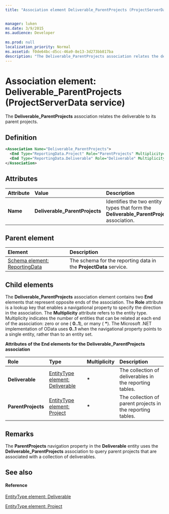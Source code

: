 ```yaml
---
title: "Association element Deliverable_ParentProjects (ProjectServerData service)"

 
manager: luken
ms.date: 3/9/2015
ms.audience: Developer
 
ms.prod: null
localization_priority: Normal
ms.assetid: f0de64bc-d5cc-46a9-8e13-3d273bb817ba
description: "The Deliverable_ParentProjects association relates the deliverable to its parent projects."
---
```


# Association element: Deliverable_ParentProjects (ProjectServerData service)

The **Deliverable_ParentProjects** association relates the deliverable to its parent projects. 
  
## Definition

```XML
<Association Name="Deliverable_ParentProjects">
  <End Type="ReportingData.Project" Role="ParentProjects" Multiplicity="*" />
  <End Type="ReportingData.Deliverable" Role="Deliverable" Multiplicity="*" />
</Association>
```

## Attributes

|**Attribute**|**Value**|**Description**|
|:-----|:-----|:-----|
|**Name** <br/> |**Deliverable_ParentProjects** <br/> |Identifies the two entity types that form the **Deliverable_ParentProjects** association.  <br/> |
   
## Parent element

|**Element**|**Description**|
|:-----|:-----|
|[Schema element: ReportingData](schema-reportingdata-projectdata-service.md) <br/> |The schema for the reporting data in the **ProjectData** service.  <br/> |
   
## Child elements

The **Deliverable_ParentProjects** association element contains two **End** elements that represent opposite ends of the association. The **Role** attribute is a lookup key that enables a navigational property to specify the direction in the association. The **Multiplicity** attribute refers to the entity type. Multiplicity indicates the number of entities that can be related at each end of the association: zero or one ( **0..1**), or many ( **\***). The Microsoft .NET implementation of OData uses **0..1** when the navigational property points to a single entity, rather than to an entity set. 
  
**Attributes of the End elements for the Deliverable_ParentProjects association**

|**Role**|**Type**|**Multiplicity**|**Description**|
|:-----|:-----|:-----|:-----|
|**Deliverable** <br/> |[EntityType element: Deliverable](entitytype-deliverable-projectdata-service.md) <br/> |**\*** <br/> |The collection of deliverables in the reporting tables.  <br/> |
|**ParentProjects** <br/> |[EntityType element: Project](entitytype-project-projectdata-service.md) <br/> |**\*** <br/> |The collection of parent projects in the reporting tables.  <br/> |
   
## Remarks

The **ParentProjects** navigation property in the **Deliverable** entity uses the **Deliverable_ParentProjects** association to query parent projects that are associated with a collection of deliverables. 
  
## See also

#### Reference

[EntityType element: Deliverable](entitytype-deliverable-projectdata-service.md)
  
[EntityType element: Project](entitytype-project-projectdata-service.md)

